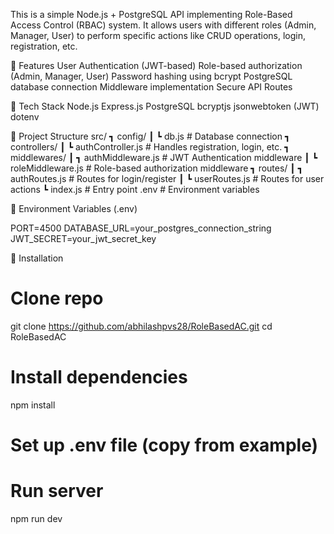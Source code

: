 This is a simple Node.js + PostgreSQL API implementing Role-Based Access Control (RBAC) system. It allows users with different roles (Admin, Manager, User) to perform specific actions like CRUD operations, login, registration, etc.

🚀 Features
User Authentication (JWT-based)
Role-based authorization (Admin, Manager, User)
Password hashing using bcrypt
PostgreSQL database connection
Middleware implementation
Secure API Routes

🏡 Tech Stack
Node.js
Express.js
PostgreSQL
bcryptjs
jsonwebtoken (JWT)
dotenv

📁 Project Structure
src/
 ┓ config/
 ┃ ┗ db.js               # Database connection
 ┓ controllers/
 ┃ ┗ authController.js   # Handles registration, login, etc.
 ┓ middlewares/
 ┃ ┓ authMiddleware.js   # JWT Authentication middleware
 ┃ ┗ roleMiddleware.js   # Role-based authorization middleware
 ┓ routes/
 ┃ ┓ authRoutes.js       # Routes for login/register
 ┃ ┗ userRoutes.js       # Routes for user actions
 ┗ index.js              # Entry point
.env                     # Environment variables


🔑 Environment Variables (.env)

PORT=4500
DATABASE_URL=your_postgres_connection_string
JWT_SECRET=your_jwt_secret_key

📝 Installation
# Clone repo
git clone https://github.com/abhilashpvs28/RoleBasedAC.git
cd RoleBasedAC

# Install dependencies
npm install

# Set up .env file (copy from example)

# Run server
npm run dev
